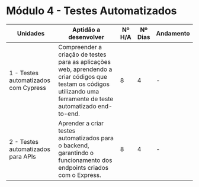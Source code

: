 # Módulo 4 - Testes Automatizados

| Unidades                               | Aptidão a desenvolver                                                                                                                                                | Nº H/A | Nº Dias | Andamento |
|----------------------------------------|----------------------------------------------------------------------------------------------------------------------------------------------------------------------|--------|---------|-----------|
| 1 - Testes automatizados com Cypress   | Compreender a criação de testes para as aplicações web, aprendendo a criar códigos que testam os códigos utilizando uma ferramente de teste automatizado end-to-end. | 8      | 4       | -         |
| 2 - Testes automatizados para APIs     | Aprender a criar testes automatizados para o backend, garantindo o funcionamento dos endpoints criados com o Express.                                                | 8      | 4       | -         |
